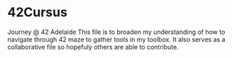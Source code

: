 # 42Cursus
Journey @ 42 Adelaide
This file is to broaden my understanding of how to navigate through 42 maze to gather tools in my toolbox.
It also serves as a collaborative file so hopefuly others are able to contribute.
